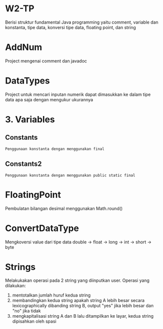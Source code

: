 # W2-TP
Berisi struktur fundamental Java programming yaitu comment, variable dan konstanta, tipe data, konversi tipe data, floating point, dan string

# AddNum
Project mengenai comment dan javadoc

# DataTypes
Project untuk mencari inputan numerik dapat dimasukkan ke dalam tipe data apa saja dengan mengukur ukurannya

# 3. Variables
  ## Constants
    Penggunaan konstanta dengan menggunakan final
  ## Constants2
    Penggunaan konstanta dengan menggunakan public static final

# FloatingPoint
Pembulatan bilangan desimal menggunakan Math.round()

# ConvertDataType
Mengkoversi value dari tipe data double -> float -> long -> int -> short -> byte

# Strings
Melakukakan operasi pada 2 string yang diinputkan user.  Operasi yang dilakukan:
1. mentotalkan jumlah huruf kedua string
2. membandingkan kedua string apakah string A lebih besar secara lexicographically dibanding string B, output "yes" jika lebih besar dan "no" jika tidak
3. mengkapitalisasi string A dan B lalu ditampilkan ke layar, kedua string dipisahkan oleh spasi
